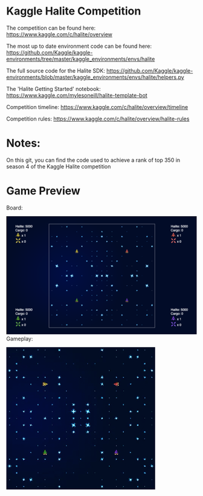 # Kaggle Halite Competition
The competition can be found here: https://www.kaggle.com/c/halite/overview

The most up to date environment code can be found here: https://github.com/Kaggle/kaggle-environments/tree/master/kaggle_environments/envs/halite

The full source code for the Halite SDK: https://github.com/Kaggle/kaggle-environments/blob/master/kaggle_environments/envs/halite/helpers.py

The 'Halite Getting Started' notebook: https://www.kaggle.com/mylesoneill/halite-template-bot

Competition timeline: https://www.kaggle.com/c/halite/overview/timeline

Competition rules: https://www.kaggle.com/c/halite/overview/halite-rules

# Notes:

On this git, you can find the code used to achieve a rank of top 350 in season 4 of the Kaggle Halite competition

# Game Preview
Board:

![halite preview](/halite_preview.png)
Gameplay:

![halite gameplay](/halite_gif.gif)
